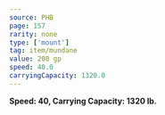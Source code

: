 ```yaml
---
source: PHB
page: 157
rarity: none
type: ['mount']
tag: item/mundane
value: 200 gp
speed: 40.0
carryingCapacity: 1320.0
---
```


**Speed: 40, Carrying Capacity: 1320 lb.**

